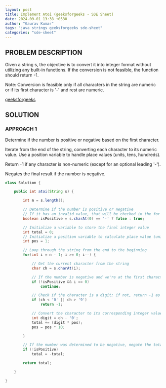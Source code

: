 ```yaml
---
layout: post
title: Implement Atoi (geeksforgeeks - SDE Sheet)
date: 2024-09-01 13:38 +0530
author: "Gaurav Kumar"
tags: "java strings geeksforgeeks sde-sheet"
categories: "sde-sheet"
---
```


## PROBLEM DESCRIPTION

Given a string s, the objective is to convert it into integer format without utilizing any built-in functions. If the conversion is not feasible, the function should return -1.

Note: Conversion is feasible only if all characters in the string are numeric or if its first character is '-' and rest are numeric.

[geeksforgeeks](https://www.geeksforgeeks.org/problems/implement-atoi/1?page=4)

## SOLUTION

### APPROACH 1

Determine if the number is positive or negative based on the first character.

Iterate from the end of the string, converting each character to its numeric value. Use a position variable to handle place values (units, tens, hundreds).

Return -1 if any character is non-numeric (except for an optional leading '-').

Negates the final result if the number is negative.

```java
class Solution {

    public int atoi(String s) {

        int n = s.length();

        // Determine if the number is positive or negative
        // If it has an invalid value, that will be checked in the for loop later
        boolean isPositive = s.charAt(0) == '-' ? false : true;

        // Initialize a variable to store the final integer value
        int total = 0;
        // Initialize a position variable to calculate place value (units, tens, hundreds, etc.)
        int pos = 1;

        // Loop through the string from the end to the beginning
        for(int i = n - 1; i >= 0; i--) {

            // Get the current character from the string
            char ch = s.charAt(i);

            // If the number is negative and we're at the first character, skip this iteration
            if (!isPositive && i == 0)
                continue;

            // Check if the character is a digit; if not, return -1 as conversion is not feasible
            if (ch < '0' || ch > '9')
                return -1;

            // Convert the character to its corresponding integer value and add to the total
            int digit = ch - '0';
            total += (digit * pos);
            pos = pos * 10;

        }

        // If the number was determined to be negative, negate the total
        if (!isPositive)
            total = -total;

        return total;

    }

}
```
